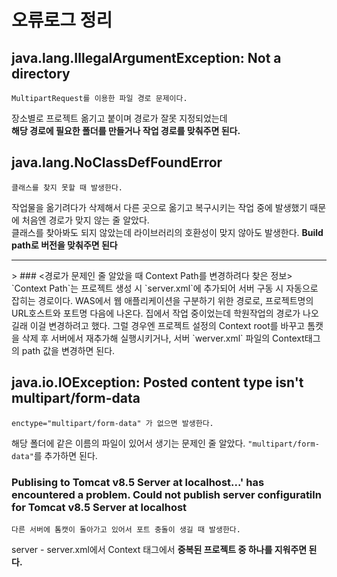 # 오류로그 정리

## java.lang.IllegalArgumentException: Not a directory
```
MultipartRequest를 이용한 파일 경로 문제이다.
```
장소별로 프로젝트 옮기고 붙이며 경로가 잘못 지정되었는데   
**해당 경로에 필요한 폴더를 만들거나 작업 경로를 맞춰주면 된다.**

## java.lang.NoClassDefFoundError
```
클래스를 찾지 못할 때 발생한다.
```
작업물을 옮기려다가 삭제해서 다른 곳으로 옮기고 복구시키는 작업 중에 발생했기 때문에 처음엔 경로가 맞지 않는 줄 알았다.   
클래스를 찾아봐도 되지 않았는데 라이브러리의 호환성이 맞지 않아도 발생한다. **Build path로 버전을 맞춰주면 된다**
<hr>
> ### <경로가 문제인 줄 알았을 때 Context Path를 변경하려다 찾은 정보>   
`Context Path`는 프로젝트 생성 시 `server.xml`에 추가되어 서버 구동 시 자동으로 잡히는 경로이다.  
WAS에서 웹 애플리케이션을 구분하기 위한 경로로, 프로젝트명의 URL호스트와 포트명 다음에 나온다.  
집에서 작업 중이었는데 학원작업의 경로가 나오길래 이걸 변경하려고 했다.    
그럴 경우엔 프로젝트 설정의 Context root를 바꾸고 톰캣을 삭제 후 서버에서 재추가해 실행시키거나,   
서버 `werver.xml` 파일의 Context태그의 path 값을 변경하면 된다.   

## java.io.IOException: Posted content type isn't multipart/form-data
```
enctype="multipart/form-data" 가 없으면 발생한다.
```
해당 폴더에 같은 이름의 파일이 있어서 생기는 문제인 줄 알았다. `"multipart/form-data"`를 추가하면 된다.

### Publising to Tomcat v8.5 Server at localhost...' has encountered a problem.   Could not publish server configuratiln for Tomcat v8.5 Server at localhost
```
다른 서버에 톰캣이 돌아가고 있어서 포트 충돌이 생길 때 발생한다.
```
server - server.xml에서 Context 태그에서 **중복된 프로젝트 중 하나를 지워주면 된다.**




